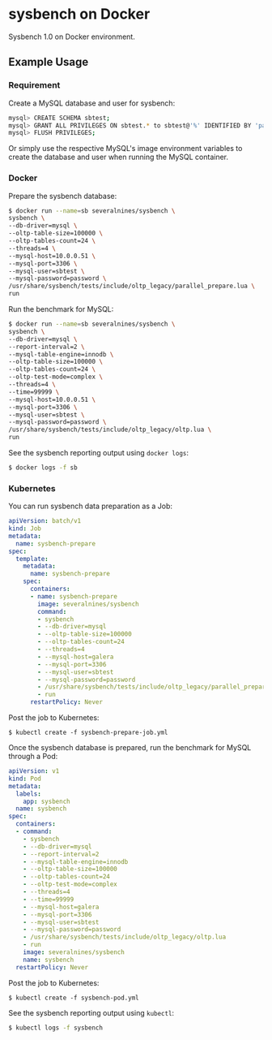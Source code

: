 # sysbench on Docker #

Sysbench 1.0 on Docker environment.

## Example Usage ##

### Requirement ###

Create a MySQL database and user for sysbench:

```bash
mysql> CREATE SCHEMA sbtest;
mysql> GRANT ALL PRIVILEGES ON sbtest.* to sbtest@'%' IDENTIFIED BY 'password';
mysql> FLUSH PRIVILEGES;
```

Or simply use the respective MySQL's image environment variables to create the database and user when running the MySQL container.

### Docker ###

Prepare the sysbench database:

```bash
$ docker run --name=sb severalnines/sysbench \
sysbench \
--db-driver=mysql \
--oltp-table-size=100000 \
--oltp-tables-count=24 \
--threads=4 \
--mysql-host=10.0.0.51 \
--mysql-port=3306 \
--mysql-user=sbtest \
--mysql-password=password \
/usr/share/sysbench/tests/include/oltp_legacy/parallel_prepare.lua \
run
```

Run the benchmark for MySQL:

```bash
$ docker run --name=sb severalnines/sysbench \
sysbench \
--db-driver=mysql \
--report-interval=2 \
--mysql-table-engine=innodb \
--oltp-table-size=100000 \
--oltp-tables-count=24 \
--oltp-test-mode=complex \
--threads=4 \
--time=99999 \
--mysql-host=10.0.0.51 \
--mysql-port=3306 \
--mysql-user=sbtest \
--mysql-password=password \
/usr/share/sysbench/tests/include/oltp_legacy/oltp.lua \
run
```
See the sysbench reporting output using ``docker logs``:

```bash
$ docker logs -f sb
```

### Kubernetes ###

You can run sysbench data preparation as a Job:

```yaml
apiVersion: batch/v1
kind: Job
metadata:
  name: sysbench-prepare
spec:
  template:
    metadata:
      name: sysbench-prepare
    spec:
      containers:
      - name: sysbench-prepare
        image: severalnines/sysbench
        command:
        - sysbench
        - --db-driver=mysql
        - --oltp-table-size=100000
        - --oltp-tables-count=24
        - --threads=4
        - --mysql-host=galera
        - --mysql-port=3306
        - --mysql-user=sbtest
        - --mysql-password=password
        - /usr/share/sysbench/tests/include/oltp_legacy/parallel_prepare.lua
        - run
      restartPolicy: Never
```

Post the job to Kubernetes:

```
$ kubectl create -f sysbench-prepare-job.yml
```

Once the sysbench database is prepared, run the benchmark for MySQL through a Pod:

```yaml
apiVersion: v1
kind: Pod
metadata:
  labels:
    app: sysbench
  name: sysbench
spec:
  containers:
  - command:
    - sysbench
    - --db-driver=mysql
    - --report-interval=2
    - --mysql-table-engine=innodb
    - --oltp-table-size=100000
    - --oltp-tables-count=24
    - --oltp-test-mode=complex
    - --threads=4
    - --time=99999
    - --mysql-host=galera
    - --mysql-port=3306
    - --mysql-user=sbtest
    - --mysql-password=password
    - /usr/share/sysbench/tests/include/oltp_legacy/oltp.lua
    - run
    image: severalnines/sysbench
    name: sysbench
  restartPolicy: Never
```

Post the job to Kubernetes:

```
$ kubectl create -f sysbench-pod.yml
```

See the sysbench reporting output using ``kubectl``:

```bash
$ kubectl logs -f sysbench
```
